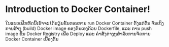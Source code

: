 # Introduction to Docker Container!

ໃນແບບເຝິກຫັດນີ້ເຮົາຈະໄດ້ຮຽນຂັ້ນຕອນການ run Docker Container ຕັ້ງແຕ່ຕົ້ນ ຈົນເຖິງການສ້າງ (build) Docker image ຂອງຕົນເອງດ້ວຍ ﻿Dockerfile, ແລະ ການ push image ຂຶ້ນ Docker Registry ເພື່ອ Deploy ແລະ ຄຳສັ່ງຕ່າງໆສຳລັບການຈັດການ Docker Container  ເບື້ອງຕົ້ນ